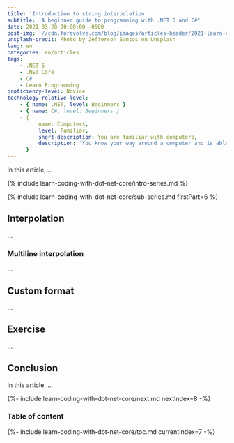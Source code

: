 ```yaml
---
title: 'Introduction to string interpolation'
subtitle: 'A beginner guide to programming with .NET 5 and C#'
date: 2021-03-28 00:00:00 -0500
post-img: '//cdn.forevolve.com/blog/images/articles-header/2021-learn-coding-with-dot-net-core.png'
unsplash-credit: Photo by Jefferson Santos on Unsplash
lang: en
categories: en/articles
tags:
    - .NET 5
    - .NET Core
    - C#
    - Learn Programming
proficiency-level: Novice
technology-relative-level:
    - { name: .NET, level: Beginners }
    - { name: C#, level: Beginners }
    - {
          name: Computers,
          level: Familiar,
          short-description: You are familiar with computers,
          description: 'You know your way around a computer and is able to install a software, configure your OS, open a terminal, and perform other similar simple tasks.',
      }
---
```


In this article, ...

{% include learn-coding-with-dot-net-core/intro-series.md %}

{% include learn-coding-with-dot-net-core/sub-series.md firstPart=6 %}<!--more-->

## Interpolation

...

### Multiline interpolation

...

## Custom format

...

## Exercise

...

## Conclusion

In this article, ...

{%- include learn-coding-with-dot-net-core/next.md nextIndex=8 -%}

### Table of content

{%- include learn-coding-with-dot-net-core/toc.md currentIndex=7 -%}
